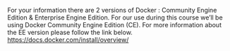 For your information there are 2 versions of Docker : Community Engine Edition & Enterprise Engine Edition. For our use during this course we’ll be using Docker Community Engine Edition (CE). For more information about the EE version please follow the link below. https://docs.docker.com/install/overview/
